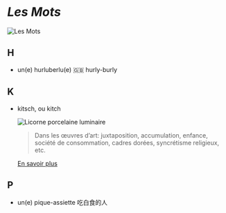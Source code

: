 # _Les Mots_
![Les Mots](Figures/les_mots.jpg)


H
---
+ un(e) hurluberlu(e) :uk: hurly-burly 

K
---
+ kitsch, ou kitch

	![Licorne porcelaine luminaire](Figures/veilleuse_licorne_porcelaine_enfant_luminaire.jpg)

	>Dans les œuvres d’art: juxtaposition, accumulation, enfance, société de consommation, cadres dorées, syncrétisme religieux, etc.

	[En savoir plus](https://mlleaartus.wordpress.com/2017/07/27/le-kitsch-cest-quoi/)

P
---
+ un(e) pique-assiette 吃白食的人

